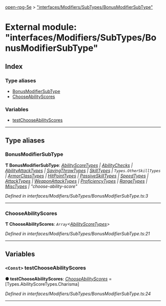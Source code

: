 [open-rpg-5e](../README.md) > ["interfaces/Modifiers/SubTypes/BonusModifierSubType"](../modules/_interfaces_modifiers_subtypes_bonusmodifiersubtype_.md)

# External module: "interfaces/Modifiers/SubTypes/BonusModifierSubType"

## Index

### Type aliases

* [BonusModifierSubType](_interfaces_modifiers_subtypes_bonusmodifiersubtype_.md#bonusmodifiersubtype)
* [ChooseAbilityScores](_interfaces_modifiers_subtypes_bonusmodifiersubtype_.md#chooseabilityscores)

### Variables

* [testChooseAbilityScores](_interfaces_modifiers_subtypes_bonusmodifiersubtype_.md#testchooseabilityscores)

---

## Type aliases

<a id="bonusmodifiersubtype"></a>

###  BonusModifierSubType

**Ƭ BonusModifierSubType**: *[AbilityScoreTypes](../enums/_interfaces_modifiers_types_abilityscoretypes_.abilityscoretypes.md) | [AbilityChecks](../enums/_interfaces_modifiers_types_abilitychecks_.abilitychecks.md) | [AbilityAttackTypes](../enums/_interfaces_modifiers_types_abilityattacktypes_.abilityattacktypes.md) | [SavingThrowTypes](../enums/_interfaces_modifiers_types_savingthrowtypes_.savingthrowtypes.md) | [SkillTypes](../enums/_interfaces_modifiers_types_skilltypes_.skilltypes.md) | `Types.OtherSkillTypes` | [ArmorClassTypes](../enums/_interfaces_modifiers_types_armorclasstypes_.armorclasstypes.md) | [HitPointTypes](../enums/_interfaces_modifiers_types_hitpointtypes_.hitpointtypes.md) | [PassiveSkillTypes](../enums/_interfaces_modifiers_types_passiveskilltypes_.passiveskilltypes.md) | [SpeedTypes](../enums/_interfaces_modifiers_types_speedtypes_.speedtypes.md) | [AttackTypes](../enums/_interfaces_modifiers_types_attacktypes_.attacktypes.md) | [WeaponAttackTypes](../enums/_interfaces_modifiers_types_weaponattacktypes_.weaponattacktypes.md) | [ProficiencyTypes](../enums/_interfaces_modifiers_types_proficiencytypes_.proficiencytypes.md) | [RangeTypes](../enums/_interfaces_modifiers_types_rangetypes_.rangetypes.md) | [MiscTypes](../enums/_interfaces_modifiers_types_misctypes_.misctypes.md) | "choose-ability-score"*

*Defined in interfaces/Modifiers/SubTypes/BonusModifierSubType.ts:3*

___
<a id="chooseabilityscores"></a>

###  ChooseAbilityScores

**Ƭ ChooseAbilityScores**: *`Array`<[AbilityScoreTypes](../enums/_interfaces_modifiers_types_abilityscoretypes_.abilityscoretypes.md)>*

*Defined in interfaces/Modifiers/SubTypes/BonusModifierSubType.ts:21*

___

## Variables

<a id="testchooseabilityscores"></a>

### `<Const>` testChooseAbilityScores

**● testChooseAbilityScores**: *[ChooseAbilityScores](_interfaces_modifiers_subtypes_bonusmodifiersubtype_.md#chooseabilityscores)* =  [Types.AbilityScoreTypes.Charisma]

*Defined in interfaces/Modifiers/SubTypes/BonusModifierSubType.ts:24*

___


